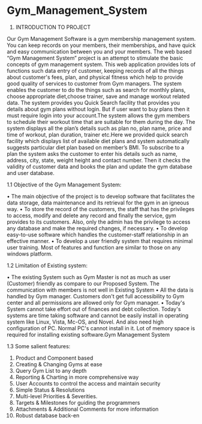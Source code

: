# Gym_Management_System

1. INTRODUCTION TO PROJECT

Our Gym Management Software is a gym membership management system. You can keep records on your members, their memberships, and have quick and easy communication between you and your members. The web based “Gym Management  System” project is an attempt to stimulate the basic concepts of gym management system.
This web application provides lots of functions such data entry of customer, keeping  records of all the things about customer's fees, plan, and physical fitness which help to  provide good quality of services to customer from Gym managers. The system enables  the customer to do the things such as search for monthly plans, choose appropriate diet,choose trainer, save and manage workout related data. The system provides you Quick Search facility that provides you details 
about gym plans without login. But if user want to buy plans then it must require login into your account.The system allows the gym members to schedule their workout time that are suitable for them during the day. The system displays all the plan’s details such as plan no, plan name, price and time of workout, plan duration, trainer etc.Here we provided quick search facility which displays list of available diet  plans and system automatically suggests particular diet plan based on member’s BMI. To subscribe to a plan the system asks the customer to enter his details such as name, address, city, state, weight height and contact number. Then it checks the validity of customer data and books the plan and update the gym database and user database.


1.1 Objective of the Gym Management System:

• The main objective of the project is to develop software that facilitates the data storage, data maintenance and its retrieval for the gym in an igneous way.
• To store the record of the customers, the staff that has the privileges to access, 
modify and delete any record and finally the service, gym provides to its customers. Also, only the admin has the privilege to access any database and 
make the required changes, if necessary.
• To develop easy-to-use software which handles the customer-staff relationship in an effective manner.
• To develop a user friendly system that requires minimal user training. Most of features and function are similar to those on any windows platform.
                                                                   
 1.2 Limitation of Existing system:

• The existing System such as Gym Master is not as much as user (Customer) friendly as compare to our Proposed System. The communication with members 
is not well in Existing System
• All the data is handled by Gym manager. Customers don't get full accessibility to Gym center and all permissions are allowed only for Gym manager. 
• Today's System cannot take effort out of finances and debt collection. Today's systems are time taking software and cannot be easily install in operating system 
like Linux, Vista, Mc-OS, and Novel. And also need high configuration of PC. Normal PC's cannot install in it. Lot of memory space is required for installing 
existing software.Gym Management System

1.3 Some salient features:

1. Product and Component based
2. Creating & Changing Gyms at ease
3. Query Gym List to any depth
4. Reporting & Charting in more comprehensive way
5. User Accounts to control the access and maintain security
6. Simple Status & Resolutions
7. Multi-level Priorities & Severities.
8. Targets & Milestones for guiding the programmers
9. Attachments & Additional Comments for more information
10. Robust database back-en
